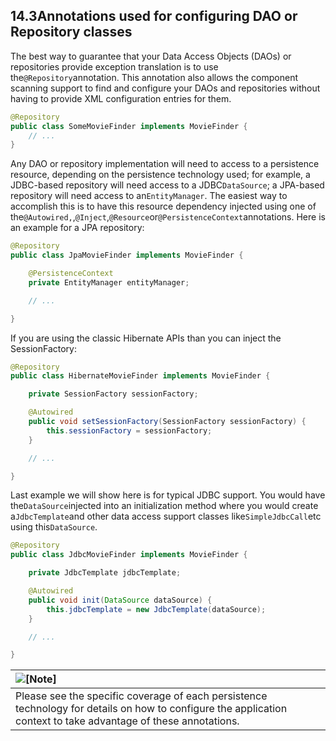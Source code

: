 ## 14.3Annotations used for configuring DAO or Repository classes

The best way to guarantee that your Data Access Objects \(DAOs\) or repositories provide exception translation is to use the`@Repository`annotation. This annotation also allows the component scanning support to find and configure your DAOs and repositories without having to provide XML configuration entries for them.

```java
@Repository
public class SomeMovieFinder implements MovieFinder {
	// ...
}
```

Any DAO or repository implementation will need to access to a persistence resource, depending on the persistence technology used; for example, a JDBC-based repository will need access to a JDBC`DataSource`; a JPA-based repository will need access to an`EntityManager`. The easiest way to accomplish this is to have this resource dependency injected using one of the`@Autowired,`,`@Inject`,`@Resource`or`@PersistenceContext`annotations. Here is an example for a JPA repository:

```java
@Repository
public class JpaMovieFinder implements MovieFinder {

	@PersistenceContext
	private EntityManager entityManager;

	// ...

}
```

If you are using the classic Hibernate APIs than you can inject the SessionFactory:

```java
@Repository
public class HibernateMovieFinder implements MovieFinder {

	private SessionFactory sessionFactory;

	@Autowired
	public void setSessionFactory(SessionFactory sessionFactory) {
		this.sessionFactory = sessionFactory;
	}

	// ...

}
```

Last example we will show here is for typical JDBC support. You would have the`DataSource`injected into an initialization method where you would create a`JdbcTemplate`and other data access support classes like`SimpleJdbcCall`etc using this`DataSource`.

```java
@Repository
public class JdbcMovieFinder implements MovieFinder {

	private JdbcTemplate jdbcTemplate;

	@Autowired
	public void init(DataSource dataSource) {
		this.jdbcTemplate = new JdbcTemplate(dataSource);
	}

	// ...

}
```

| ![](http://docs.spring.io/spring/docs/5.0.0.M5/spring-framework-reference/html/images/note.png.pagespeed.ce.9zQ_1wVwzR.png "\[Note\]") |
| :--- |
| Please see the specific coverage of each persistence technology for details on how to configure the application context to take advantage of these annotations. |



